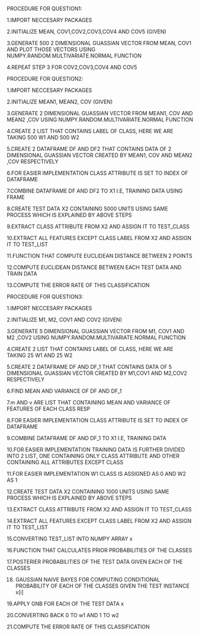 PROCEDURE FOR QUESTION1:

1.IMPORT NECCESARY PACKAGES

2.INITIALIZE MEAN, COV1,COV2,COV3,COV4 AND COV5 (GIVEN)

3.GENERATE 500 2 DIMENSIONAL GUASSIAN VECTOR FROM MEAN, COV1 AND PLOT THOSE VECTORS USING NUMPY.RANDOM.MULTIVARIATE.NORMAL FUNCTION

4.REPEAT STEP 3 FOR COV2,COV3,COV4 AND COV5



PROCEDURE FOR QUESTION2:

1.IMPORT NECCESARY PACKAGES

2.INITIALIZE MEAN1, MEAN2, COV (GIVEN)

3.GENERATE 2 DIMENSIONAL GUASSIAN VECTOR FROM MEAN1, COV AND MEAN2 ,COV USING NUMPY.RANDOM.MULTIVARIATE.NORMAL FUNCTION

4.CREATE 2 LIST THAT CONTAINS LABEL OF CLASS, HERE WE ARE TAKING 500 W1 AND 500 W2 

5.CREATE 2 DATAFRAME DF AND DF2 THAT CONTAINS DATA OF 2 DIMENSIONAL GUASSIAN VECTOR CREATED BY MEAN1, COV AND MEAN2 ,COV RESPECTIVELY

6.FOR EASIER IMPLEMENTATION CLASS ATTRIBUTE IS SET TO INDEX OF DATAFRAME

7.COMBINE DATAFRAME DF AND DF2 TO X1 I.E, TRAINING DATA USING FRAME

8.CREATE TEST DATA X2 CONTAINING 5000 UNITS USING SAME PROCESS WHICH IS EXPLAINED BY ABOVE STEPS

9.EXTRACT CLASS ATTRIBUTE FROM X2 AND ASSIGN IT TO TEST_CLASS

10.EXTRACT ALL FEATURES EXCEPT CLASS LABEL FROM X2 AND ASSIGN IT TO TEST_LIST

11.FUNCTION THAT COMPUTE EUCLIDEAN DISTANCE BETWEEN 2 POINTS

12.COMPUTE EUCLIDEAN DISTANCE BETWEEN EACH TEST DATA AND TRAIN DATA

13.COMPUTE THE ERROR RATE OF THIS CLASSIFICATION



PROCEDURE FOR QUESTION3:

1.IMPORT NECCESARY PACKAGES

2.INITIALIZE M1, M2, COV1 AND COV2 (GIVEN)

3.GENERATE 5 DIMENSIONAL GUASSIAN VECTOR FROM M1, COV1 AND M2 ,COV2 USING NUMPY.RANDOM.MULTIVARIATE.NORMAL FUNCTION

4.CREATE 2 LIST THAT CONTAINS LABEL OF CLASS, HERE WE ARE TAKING 25 W1 AND 25 W2 

5.CREATE 2 DATAFRAME DF AND DF_1 THAT CONTAINS DATA OF 5 DIMENSIONAL GUASSIAN VECTOR CREATED BY M1,COV1 AND M2,COV2 RESPECTIVELY

6.FIND MEAN AND VARIANCE OF DF AND DF_1 

7.m AND v ARE LIST THAT CONTAINING MEAN AND VARIANCE OF FEATURES OF EACH CLASS RESP

8.FOR EASIER IMPLEMENTATION CLASS ATTRIBUTE IS SET TO INDEX OF DATAFRAME

9.COMBINE DATAFRAME DF AND DF_1 TO X1 I.E, TRAINING DATA

10.FOR EASIER IMPLEMENTATION TRAINING DATA IS FURTHER DIVIDED INTO 2 LIST, ONE CONTAINING ONLY CLASS ATTRIBUTE AND OTHER CONTAINING ALL ATTRIBUTES EXCEPT CLASS

11.FOR EASIER IMPLEMENTATION W1 CLASS IS ASSIGNED AS 0 AND W2 AS 1

12.CREATE TEST DATA X2 CONTAINING 1000 UNITS USING SAME PROCESS WHICH IS EXPLAINED BY ABOVE STEPS

13.EXTRACT CLASS ATTRIBUTE FROM X2 AND ASSIGN IT TO TEST_CLASS

14.EXTRACT ALL FEATURES EXCEPT CLASS LABEL FROM X2 AND ASSIGN IT TO TEST_LIST

15.CONVERTING TEST_LIST INTO NUMPY ARRAY x

16.FUNCTION THAT CALCULATES PRIOR PROBABILITIES OF THE CLASSES

17.POSTERIER PROBABILITIES OF THE TEST DATA GIVEN EACH OF THE CLASSES

18. GAUSSIAN NAIVE BAYES FOR COMPUTING CONDITIONAL PROBABILITY OF EACH OF THE CLASSES GIVEN THE TEST INSTANCE x[i]

19.APPLY GNB FOR EACH OF THE TEST DATA x

20.CONVERTING BACK 0 TO w1 AND 1 TO w2

21.COMPUTE THE ERROR RATE OF THIS CLASSIFICATION
